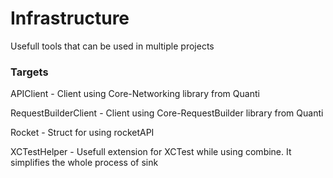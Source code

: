 # Infrastructure

Usefull tools that can be used in multiple projects

### Targets 

APIClient - Client using Core-Networking library from Quanti

RequestBuilderClient - Client using Core-RequestBuilder library from Quanti

Rocket - Struct for using rocketAPI

XCTestHelper - Usefull extension for XCTest while using combine. It simplifies the whole process of sink

